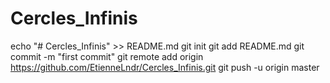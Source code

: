 # Cercles_Infinis

echo "# Cercles_Infinis" >> README.md
git init
git add README.md
git commit -m "first commit"
git remote add origin https://github.com/EtienneLndr/Cercles_Infinis.git
git push -u origin master
